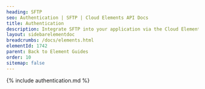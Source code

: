 ```yaml
---
heading: SFTP
seo: Authentication | SFTP | Cloud Elements API Docs
title: Authentication
description: Integrate SFTP into your application via the Cloud Elements APIs.
layout: sidebarelementdoc
breadcrumbs: /docs/elements.html
elementId: 1742
parent: Back to Element Guides
order: 10
sitemap: false
---
```


{% include authentication.md %}
